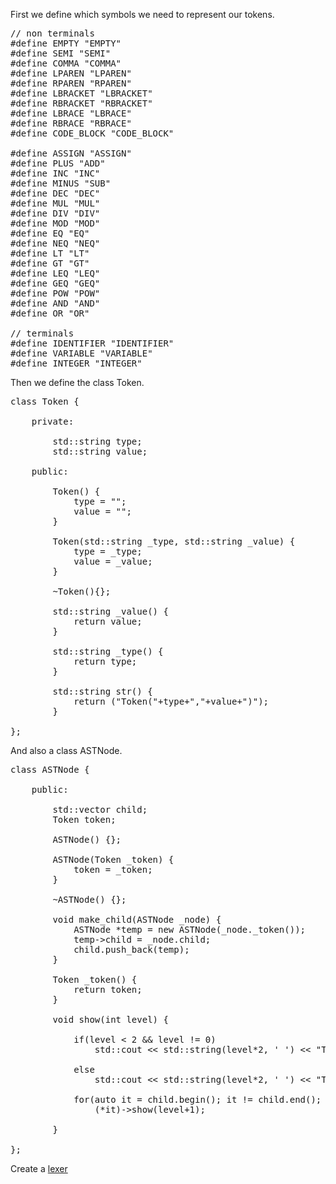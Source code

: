 First we define which symbols we need to represent our tokens.

<pre>
// non terminals
#define EMPTY "EMPTY"
#define SEMI "SEMI" 
#define COMMA "COMMA" 
#define LPAREN "LPAREN" 
#define RPAREN "RPAREN" 
#define LBRACKET "LBRACKET"
#define RBRACKET "RBRACKET" 
#define LBRACE "LBRACE" 
#define RBRACE "RBRACE" 
#define CODE_BLOCK "CODE_BLOCK"

#define ASSIGN "ASSIGN" 
#define PLUS "ADD"
#define INC "INC"
#define MINUS "SUB"
#define DEC "DEC"
#define MUL "MUL"
#define DIV "DIV"
#define MOD "MOD"
#define EQ "EQ"
#define NEQ "NEQ"
#define LT "LT"
#define GT "GT"
#define LEQ "LEQ"
#define GEQ "GEQ"
#define POW "POW"
#define AND "AND"
#define OR "OR"

// terminals
#define IDENTIFIER "IDENTIFIER"
#define VARIABLE "VARIABLE"
#define INTEGER "INTEGER"
</pre>

Then we define the class Token.

<pre>
class Token {

    private:
    
    	std::string type;
    	std::string value; 
              
    public:
    
        Token() {
            type = "";
            value = "";
        } 
           
        Token(std::string _type, std::string _value) {
            type = _type;
            value = _value;
        }  
           
        ~Token(){};	
        
    	std::string _value() { 
            return value; 
        }
        
    	std::string _type() { 
            return type; 
        } 
           
        std::string str() { 
            return ("Token("+type+","+value+")"); 
        }  
          
};
</pre>

And also a class ASTNode.

<pre>
class ASTNode {
    
    public:        

        std::vector<ASTNode*> child;                    
    	Token token;                
        
        ASTNode() {};                        
    	
        ASTNode(Token _token) {
            token = _token;
        }         
        
        ~ASTNode() {}; 
    	
        void make_child(ASTNode _node) {
            ASTNode *temp = new ASTNode(_node._token());
            temp->child = _node.child;
            child.push_back(temp);
        }            
    	
        Token _token() {
            return token;
        }     

        void show(int level) {                

            if(level < 2 && level != 0) 
                std::cout << std::string(level*2, ' ') << "Token('" << token._type() << "', '" << token._value() << "')\n";

            else 
                std::cout << std::string(level*2, ' ') << "Token('" << token._type() << "', '" << token._value() << "')\n";   

            for(auto it = child.begin(); it != child.end(); it++) 
                (*it)->show(level+1);

        }

};
</pre>

Create a [lexer](Lexer.md)
